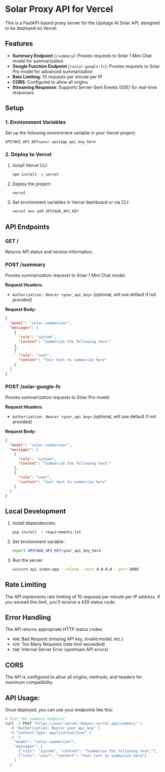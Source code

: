 # Solar Proxy API for Vercel

This is a FastAPI-based proxy server for the Upstage AI Solar API, designed to be deployed on Vercel.

## Features

- **Summary Endpoint** (`/summary`): Proxies requests to Solar 1 Mini Chat model for summarization
- **Google Function Endpoint** (`/solar-google-fc`): Proxies requests to Solar Pro model for advanced summarization
- **Rate Limiting**: 10 requests per minute per IP
- **CORS**: Configured to allow all origins
- **Streaming Response**: Supports Server-Sent Events (SSE) for real-time responses

## Setup

### 1. Environment Variables

Set up the following environment variable in your Vercel project:

```
UPSTAGE_API_KEY=your_upstage_api_key_here
```

### 2. Deploy to Vercel

1. Install Vercel CLI:
   ```bash
   npm install -g vercel
   ```

2. Deploy the project:
   ```bash
   vercel
   ```

3. Set environment variables in Vercel dashboard or via CLI:
   ```bash
   vercel env add UPSTAGE_API_KEY
   ```

## API Endpoints

### GET /
Returns API status and version information.

### POST /summary
Proxies summarization requests to Solar 1 Mini Chat model.

**Request Headers:**
- `Authorization: Bearer <your_api_key>` (optional, will use default if not provided)

**Request Body:**
```json
{
  "model": "solar-summarizer",
  "messages": [
    {
      "role": "system",
      "content": "Summarize the following text:"
    },
    {
      "role": "user",
      "content": "Your text to summarize here"
    }
  ]
}
```

### POST /solar-google-fc
Proxies summarization requests to Solar Pro model.

**Request Headers:**
- `Authorization: Bearer <your_api_key>` (optional, will use default if not provided)

**Request Body:**
```json
{
  "model": "solar-summarizer",
  "messages": [
    {
      "role": "system",
      "content": "Summarize the following text:"
    },
    {
      "role": "user",
      "content": "Your text to summarize here"
    }
  ]
}
```

## Local Development

1. Install dependencies:
   ```bash
   pip install -r requirements.txt
   ```

2. Set environment variable:
   ```bash
   export UPSTAGE_API_KEY=your_api_key_here
   ```

3. Run the server:
   ```bash
   uvicorn api.index:app --reload --host 0.0.0.0 --port 8000
   ```

## Rate Limiting

The API implements rate limiting of 10 requests per minute per IP address. If you exceed this limit, you'll receive a 429 status code.

## Error Handling

The API returns appropriate HTTP status codes:
- `400`: Bad Request (missing API key, invalid model, etc.)
- `429`: Too Many Requests (rate limit exceeded)
- `500`: Internal Server Error (upstream API errors)

## CORS

The API is configured to allow all origins, methods, and headers for maximum compatibility.

## API Usage:

Once deployed, you can use your endpoints like this:

```bash
# Test the summary endpoint
curl -X POST "https://your-vercel-domain.vercel.app/summary" \
  -H "Authorization: Bearer your_api_key" \
  -H "Content-Type: application/json" \
  -d '{
    "model": "solar-summarizer",
    "messages": [
      {"role": "system", "content": "Summarize the following text:"},
      {"role": "user", "content": "Your text to summarize here"}
    ]
  }'
```
